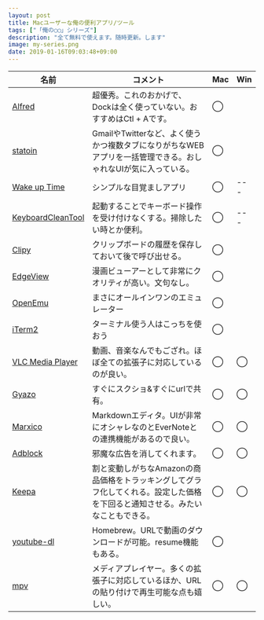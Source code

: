 ```yaml
---
layout: post
title: Macユーザーな俺の便利アプリ/ツール
tags: ["「俺の◯◯」シリーズ"]
description: "全て無料で使えます。随時更新。します"
image: my-series.png
date: 2019-01-16T09:03:48+09:00
---
```


|名前|コメント|Mac|Win|
|---|---|---|---|
|[Alfred](https://www.alfredapp.com/)|超優秀。これのおかげで、Dockは全く使っていない。おすすめはCtl + Aです。|◯|
|[statoin](https://getstation.com/)|GmailやTwitterなど、よく使うかつ複数タブになりがちなWEBアプリを一括管理できる。おしゃれなUIが気に入っている。|◯|
|[Wake up Time](https://itunes.apple.com/jp/app/wake-up-time-alarm-clock/id495945638?mt=12)|シンプルな目覚ましアプリ|◯|---|
|[KeyboardCleanTool](https://folivora.ai/downloads/)|起動することでキーボード操作を受け付けなくする。掃除したい時とか便利。|◯|---|
|[Clipy](https://clipy-app.com/)|クリップボードの履歴を保存しておいて後で呼び出せる。|◯||
|[EdgeView](http://edgeview.co.kr/ja/%E4%BB%95%E6%A7%98/)|漫画ビューアーとして非常にクオリティが高い。文句なし。|◯||
|[OpenEmu](https://openemu.org/)|まさにオールインワンのエミュレーター|◯||
|[iTerm2](https://www.iterm2.com/)|ターミナル使う人はこっちを使おう|◯|
|[VLC Media Player](https://www.videolan.org/index.ja.html)|動画、音楽なんでもござれ。ほぼ全ての拡張子に対応しているのが良い。|◯|◯|
|[Gyazo](https://gyazo.com/captures)|すぐにスクショ&すぐにurlで共有。|◯|◯|
|[Marxico](https://chrome.google.com/webstore/detail/marxico/kidnkfckhbdkfgbicccmdggmpgogehop)|Markdownエディタ。UIが非常にオシャレなのとEverNoteとの連携機能があるので良い。|◯|◯|
|[Adblock](https://chrome.google.com/webstore/detail/adblock/gighmmpiobklfepjocnamgkkbiglidom?hl=ja)|邪魔な広告を消してくれます。|◯|◯|
|[Keepa](https://chrome.google.com/webstore/detail/keepa-amazon-price-tracke/neebplgakaahbhdphmkckjjcegoiijjo?hl=ja)|割と変動しがちなAmazonの商品価格をトラッキングしてグラフ化してくれる。設定した価格を下回ると通知させる。みたいなこともできる。|◯|◯|
|[youtube-dl](https://rg3.github.io/youtube-dl/)|Homebrew。URLで動画のダウンロードが可能。resume機能もある。|◯|
|[mpv](https://mpv.io/)|メディアプレイヤー。多くの拡張子に対応しているほか、URLの貼り付けで再生可能な点も嬉しい。|◯|◯|
